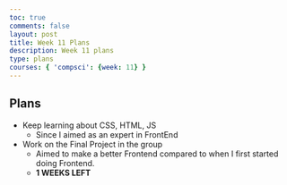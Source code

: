 ```yaml
---
toc: true
comments: false
layout: post
title: Week 11 Plans
description: Week 11 plans
type: plans
courses: { 'compsci': {week: 11} }
---
```


## Plans
- Keep learning about CSS, HTML, JS
    - Since I aimed as an expert in FrontEnd
- Work on the Final Project in the group
    - Aimed to make a better Frontend compared to when I first started doing Frontend.
    - **1 WEEKS LEFT**

